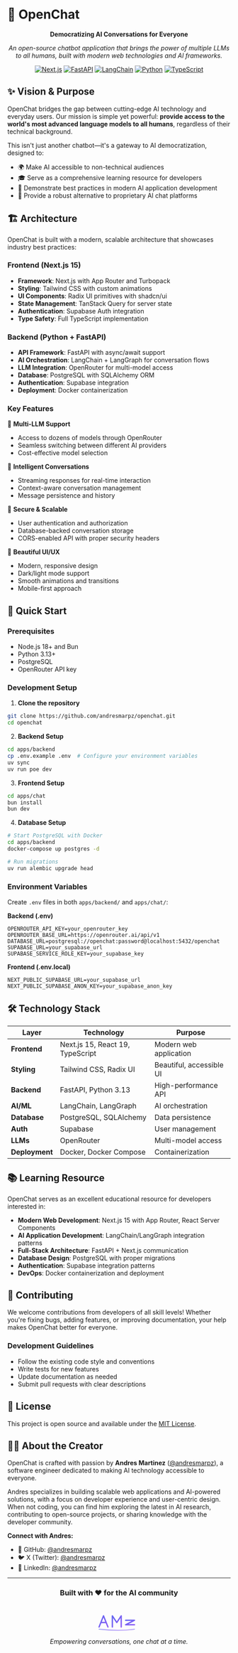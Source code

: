 # 🚀 OpenChat

<div align="center">

**Democratizing AI Conversations for Everyone**

*An open-source chatbot application that brings the power of multiple LLMs to all humans, built with modern web technologies and AI frameworks.*

[![Next.js](https://img.shields.io/badge/Next.js-15-black?style=for-the-badge&logo=next.js)](https://nextjs.org/)
[![FastAPI](https://img.shields.io/badge/FastAPI-0.115-009688?style=for-the-badge&logo=fastapi)](https://fastapi.tiangolo.com/)
[![LangChain](https://img.shields.io/badge/LangChain-0.3-1C3C3C?style=for-the-badge&logo=langchain)](https://langchain.dev/)
[![Python](https://img.shields.io/badge/Python-3.13-3776AB?style=for-the-badge&logo=python)](https://python.org/)
[![TypeScript](https://img.shields.io/badge/TypeScript-5-3178C6?style=for-the-badge&logo=typescript)](https://typescriptlang.org/)

</div>

## ✨ Vision & Purpose

OpenChat bridges the gap between cutting-edge AI technology and everyday users. Our mission is simple yet powerful: **provide access to the world's most advanced language models to all humans**, regardless of their technical background.

This isn't just another chatbot—it's a gateway to AI democratization, designed to:
- 🌍 Make AI accessible to non-technical audiences
- 🎓 Serve as a comprehensive learning resource for developers
- 🔧 Demonstrate best practices in modern AI application development
- 🚀 Provide a robust alternative to proprietary AI chat platforms

## 🏗️ Architecture

OpenChat is built with a modern, scalable architecture that showcases industry best practices:

### Frontend (Next.js 15)
- **Framework**: Next.js with App Router and Turbopack
- **Styling**: Tailwind CSS with custom animations
- **UI Components**: Radix UI primitives with shadcn/ui
- **State Management**: TanStack Query for server state
- **Authentication**: Supabase Auth integration
- **Type Safety**: Full TypeScript implementation

### Backend (Python + FastAPI)
- **API Framework**: FastAPI with async/await support
- **AI Orchestration**: LangChain + LangGraph for conversation flows
- **LLM Integration**: OpenRouter for multi-model access
- **Database**: PostgreSQL with SQLAlchemy ORM
- **Authentication**: Supabase integration
- **Deployment**: Docker containerization

### Key Features

🤖 **Multi-LLM Support**
- Access to dozens of models through OpenRouter
- Seamless switching between different AI providers
- Cost-effective model selection

💬 **Intelligent Conversations**
- Streaming responses for real-time interaction
- Context-aware conversation management
- Message persistence and history

🔐 **Secure & Scalable**
- User authentication and authorization
- Database-backed conversation storage
- CORS-enabled API with proper security headers

🎨 **Beautiful UI/UX**
- Modern, responsive design
- Dark/light mode support
- Smooth animations and transitions
- Mobile-first approach

## 🚀 Quick Start

### Prerequisites
- Node.js 18+ and Bun
- Python 3.13+
- PostgreSQL
- OpenRouter API key

### Development Setup

1. **Clone the repository**
```bash
git clone https://github.com/andresmarpz/openchat.git
cd openchat
```

2. **Backend Setup**
```bash
cd apps/backend
cp .env.example .env  # Configure your environment variables
uv sync
uv run poe dev
```

3. **Frontend Setup**
```bash
cd apps/chat
bun install
bun dev
```

4. **Database Setup**
```bash
# Start PostgreSQL with Docker
cd apps/backend
docker-compose up postgres -d

# Run migrations
uv run alembic upgrade head
```

### Environment Variables

Create `.env` files in both `apps/backend/` and `apps/chat/`:

**Backend (.env)**
```env
OPENROUTER_API_KEY=your_openrouter_key
OPENROUTER_BASE_URL=https://openrouter.ai/api/v1
DATABASE_URL=postgresql://openchat:password@localhost:5432/openchat
SUPABASE_URL=your_supabase_url
SUPABASE_SERVICE_ROLE_KEY=your_supabase_key
```

**Frontend (.env.local)**
```env
NEXT_PUBLIC_SUPABASE_URL=your_supabase_url
NEXT_PUBLIC_SUPABASE_ANON_KEY=your_supabase_anon_key
```

## 🛠️ Technology Stack

| Layer | Technology | Purpose |
|-------|------------|---------|
| **Frontend** | Next.js 15, React 19, TypeScript | Modern web application |
| **Styling** | Tailwind CSS, Radix UI | Beautiful, accessible UI |
| **Backend** | FastAPI, Python 3.13 | High-performance API |
| **AI/ML** | LangChain, LangGraph | AI orchestration |
| **Database** | PostgreSQL, SQLAlchemy | Data persistence |
| **Auth** | Supabase | User management |
| **LLMs** | OpenRouter | Multi-model access |
| **Deployment** | Docker, Docker Compose | Containerization |

## 📚 Learning Resource

OpenChat serves as an excellent educational resource for developers interested in:

- **Modern Web Development**: Next.js 15 with App Router, React Server Components
- **AI Application Development**: LangChain/LangGraph integration patterns
- **Full-Stack Architecture**: FastAPI + Next.js communication
- **Database Design**: PostgreSQL with proper migrations
- **Authentication**: Supabase integration patterns
- **DevOps**: Docker containerization and deployment

## 🤝 Contributing

We welcome contributions from developers of all skill levels! Whether you're fixing bugs, adding features, or improving documentation, your help makes OpenChat better for everyone.

### Development Guidelines
- Follow the existing code style and conventions
- Write tests for new features
- Update documentation as needed
- Submit pull requests with clear descriptions

## 📄 License

This project is open source and available under the [MIT License](LICENSE).

## 👨‍💻 About the Creator

OpenChat is crafted with passion by **Andres Martinez** ([@andresmarpz](https://github.com/andresmarpz)), a software engineer dedicated to making AI technology accessible to everyone.

Andres specializes in building scalable web applications and AI-powered solutions, with a focus on developer experience and user-centric design. When not coding, you can find him exploring the latest in AI research, contributing to open-source projects, or sharing knowledge with the developer community.

**Connect with Andres:**
- 🐙 GitHub: [@andresmarpz](https://github.com/andresmarpz)
- 🐦 X (Twitter): [@andresmarpz](https://x.com/andresmarpz)
- 💼 LinkedIn: [@andresmarpz](https://linkedin.com/in/andresmarpz)

---

<div align="center">

### Built with ❤️ for the AI community

<svg width="120" height="60" viewBox="0 0 120 60" xmlns="http://www.w3.org/2000/svg">
  <defs>
    <linearGradient id="signatureGradient" x1="0%" y1="0%" x2="100%" y2="100%">
      <stop offset="0%" style="stop-color:#6366f1;stop-opacity:1" />
      <stop offset="100%" style="stop-color:#8b5cf6;stop-opacity:1" />
    </linearGradient>
  </defs>
  <g transform="translate(10, 15)">
    <!-- A -->
    <path d="M5 35 L15 10 L25 35 M10 25 L20 25" 
          stroke="url(#signatureGradient)" 
          stroke-width="3" 
          fill="none" 
          stroke-linecap="round" 
          stroke-linejoin="round"/>
    <!-- M -->
    <path d="M35 35 L35 10 L45 25 L55 10 L55 35" 
          stroke="url(#signatureGradient)" 
          stroke-width="3" 
          fill="none" 
          stroke-linecap="round" 
          stroke-linejoin="round"/>
    <!-- z -->
    <path d="M65 20 L85 20 L65 30 L85 30" 
          stroke="url(#signatureGradient)" 
          stroke-width="3" 
          fill="none" 
          stroke-linecap="round" 
          stroke-linejoin="round"/>
    <!-- Decorative underline -->
    <path d="M5 40 Q50 45 85 40" 
          stroke="url(#signatureGradient)" 
          stroke-width="2" 
          fill="none" 
          stroke-linecap="round" 
          opacity="0.6"/>
  </g>
</svg>

*Empowering conversations, one chat at a time.*

</div>
